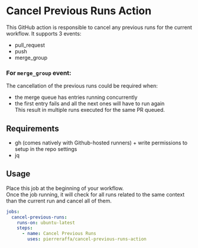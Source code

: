 # Cancel Previous Runs Action 

This GitHub action is responsible to cancel any previous runs for the current workflow.
It supports 3 events:  
- pull_request  
- push  
- merge_group  

### For `merge_group` event:
The cancellation of the previous runs could be required when:
- the merge queue has entries running concurrently  
- the first entry fails and all the next ones will have to run again  
This result in multiple runs executed for the same PR queued.  

## Requirements
- gh (comes natively with Github-hosted runners) + write permissions to setup in the repo settings
- jq

## Usage 

Place this job at the beginning of your workflow.  
Once the job running, it will check for all runs related to the same context than the current run and cancel all of them.  

```yaml
jobs:
  cancel-previous-runs:
    runs-on: ubuntu-latest
    steps:
      - name: Cancel Previous Runs
        uses: pierreraffa/cancel-previous-runs-action
```
